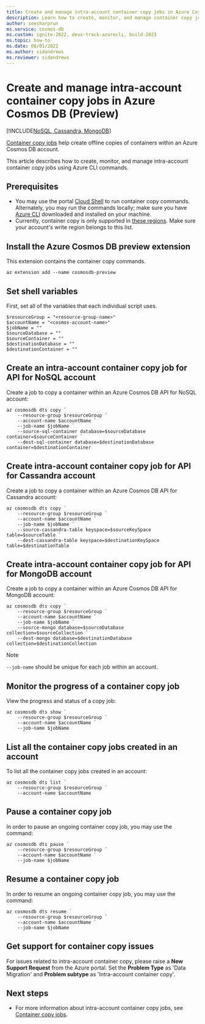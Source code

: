 ```yaml
---
title: Create and manage intra-account container copy jobs in Azure Cosmos DB
description: Learn how to create, monitor, and manage container copy jobs within an Azure Cosmos DB account using CLI commands.
author: seesharprun
ms.service: cosmos-db
ms.custom: ignite-2022, devx-track-azurecli, build-2023
ms.topic: how-to
ms.date: 08/01/2022
ms.author: sidandrews
ms.reviewer: sidandrews
---
```


# Create and manage intra-account container copy jobs in Azure Cosmos DB (Preview)
[!INCLUDE[NoSQL, Cassandra, MongoDB](includes/appliesto-nosql-mongodb-cassandra.md)]

[Container copy jobs](intra-account-container-copy.md) help create offline copies of containers within an Azure Cosmos DB account.

This article describes how to create, monitor, and manage intra-account container copy jobs using Azure CLI commands.

## Prerequisites

* You may use the portal [Cloud Shell](/azure/cloud-shell/get-started?tabs=powershell) to run container copy commands. Alternately, you may run the commands locally; make sure you have [Azure CLI](/cli/azure/install-azure-cli) downloaded and installed on your machine.
* Currently, container copy is only supported in [these regions](intra-account-container-copy.md#supported-regions). Make sure your account's write region belongs to this list.


## Install the Azure Cosmos DB preview extension

This extension contains the container copy commands.

```azurecli-interactive
az extension add --name cosmosdb-preview
```

## Set shell variables

First, set all of the variables that each individual script uses.

```azurecli-interactive
$resourceGroup = "<resource-group-name>"
$accountName = "<cosmos-account-name>"
$jobName = ""
$sourceDatabase = ""
$sourceContainer = ""
$destinationDatabase = ""
$destinationContainer = ""
```

## Create an intra-account container copy job for API for NoSQL account

Create a job to copy a container within an Azure Cosmos DB API for NoSQL account:

```azurecli-interactive
az cosmosdb dts copy `
    --resource-group $resourceGroup `
    --account-name $accountName `
    --job-name $jobName `
    --source-sql-container database=$sourceDatabase container=$sourceContainer `
    --dest-sql-container database=$destinationDatabase container=$destinationContainer
```

## Create intra-account container copy job for API for Cassandra account

Create a job to copy a container within an Azure Cosmos DB API for Cassandra account:

```azurecli-interactive
az cosmosdb dts copy `
    --resource-group $resourceGroup `
    --account-name $accountName `
    --job-name $jobName `
    --source-cassandra-table keyspace=$sourceKeySpace table=$sourceTable `
    --dest-cassandra-table keyspace=$destinationKeySpace table=$destinationTable
```

## Create intra-account container copy job for API for MongoDB account

Create a job to copy a container within an Azure Cosmos DB API for MongoDB account:

```azurecli-interactive
az cosmosdb dts copy `
    --resource-group $resourceGroup `
    --account-name $accountName `
    --job-name $jobName `
    --source-mongo database=$sourceDatabase collection=$sourceCollection `
    --dest-mongo database=$destinationDatabase collection=$destinationCollection
```

> [!NOTE]
> `--job-name` should be unique for each job within an account.

## Monitor the progress of a container copy job

View the progress and status of a copy job:

```azurecli-interactive
az cosmosdb dts show `
    --resource-group $resourceGroup `
    --account-name $accountName `
    --job-name $jobName
```

## List all the container copy jobs created in an account

To list all the container copy jobs created in an account:

```azurecli-interactive
az cosmosdb dts list `
    --resource-group $resourceGroup `
    --account-name $accountName
```

## Pause a container copy job

In order to pause an ongoing container copy job, you may use the command:

```azurecli-interactive
az cosmosdb dts pause `
    --resource-group $resourceGroup `
    --account-name $accountName `
    --job-name $jobName
```

## Resume a container copy job

In order to resume an ongoing container copy job, you may use the command:

```azurecli-interactive
az cosmosdb dts resume `
    --resource-group $resourceGroup `
    --account-name $accountName `
    --job-name $jobName
```

## Get support for container copy issues
For issues related to intra-account container copy, please raise a **New Support Request** from the Azure portal. Set the **Problem Type** as 'Data Migration' and **Problem subtype** as 'Intra-account container copy'.


## Next steps

- For more information about intra-account container copy jobs, see [Container copy jobs](intra-account-container-copy.md).
